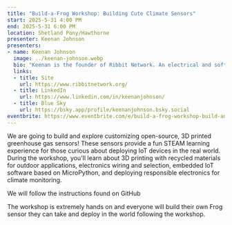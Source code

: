 ```yaml
---
title: "Build-a-Frog Workshop: Building Cute Climate Sensors"
start: 2025-5-31 4:00 PM
end: 2025-5-31 6:00 PM
location: Shetland Pony/Hawthorne
presenter: Keenan Johnson
presenters:
- name: Keenan Johnson
  image: ../keenan-johnson.webp
  bio: "Keenan is the founder of Ribbit Network. An electrical and software engineer by training Keenan leads the Ribbit Network project and consults in the climate tech space after being on the founding team of several startups working on electric aircraft, autonomous submarines, and nuclear fusion."
  links:
  - title: Site
    url: https://www.ribbitnetwork.org/
  - title: LinkedIn
    url: https://www.linkedin.com/in/keenanjohnson/
  - title: Blue Sky
    url: https://bsky.app/profile/keenanjohnson.bsky.social
eventbrite: https://www.eventbrite.com/e/build-a-frog-workshop-build-an-open-source-climate-sensor-tickets-1247699204909?aff=oddtdtcreator
---
```


We are going to build and explore customizing open-source, 3D printed greenhouse gas sensors! These sensors provide a fun STEAM learning experience for those curious about deploying IoT devices in the real world. During the workshop, you'll learn about 3D printing with recycled materials for outdoor applications, electronics wiring and selection, embedded IoT software based on MicroPython, and deploying responsible electronics for climate monitoring.

We will follow the instructions found on GitHub

The workshop is extremely hands on and everyone will build their own Frog sensor they can take and deploy in the world following the workshop.

